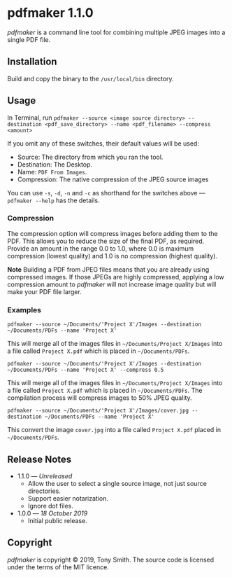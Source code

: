 # pdfmaker 1.1.0 #

*pdfmaker* is a command line tool for combining multiple JPEG images into a single PDF file.

## Installation ##

Build and copy the binary to the `/usr/local/bin` directory.

## Usage ##

In Terminal, run `pdfmaker --source <image source directory> --destination <pdf_save_directory> --name <pdf_filename> --compress <amount>`

If you omit any of these switches, their default values will be used:

- Source: The directory from which you ran the tool.
- Destination: The Desktop.
- Name: `PDF From Images`.
- Compression: The native compression of the JPEG source images

You can use `-s`, `-d`, `-n` and `-c` as shorthand for the switches above &mdash; `pdfmaker --help` has the details.

### Compression ###

The compression option will compress images before adding them to the PDF. This allows you to reduce the size of the final PDF, as required. Provide an amount in the range 0.0 to 1.0, where 0.0 is maximum compression (lowest quality) and 1.0 is no compression (highest quality).

**Note** Building a PDF from JPEG files means that you are already using compressed images. If those JPEGs are highly compressed, applying a low compression amount to *pdfmaker* will not increase image quality but will make your PDF file larger.

### Examples ###

```
pdfmaker --source ~/Documents/'Project X'/Images --destination ~/Documents/PDFs --name 'Project X'
```

This will merge all of the images files in `~/Documents/Project X/Images` into a file called `Project X.pdf` which is placed in `~/Documents/PDFs`.

```
pdfmaker --source ~/Documents/'Project X'/Images --destination ~/Documents/PDFs --name 'Project X' --compress 0.5
```

This will merge all of the images files in `~/Documents/Project X/Images` into a file called `Project X.pdf` which is placed in `~/Documents/PDFs`. The compilation process will compress images to 50% JPEG quality.

```
pdfmaker --source ~/Documents/'Project X'/Images/cover.jpg --destination ~/Documents/PDFs --name 'Project X'
```

This convert the image `cover.jpg` into a file called `Project X.pdf` placed in `~/Documents/PDFs`.

## Release Notes ##

- 1.1.0 &mdash; *Unreleased*
    - Allow the user to select a single source image, not just source directories.
    - Support easier notarization.
    - Ignore dot files.
- 1.0.0 &mdash; *18 October 2019*
    - Initial public release.

## Copyright ##

*pdfmaker* is copyright &copy; 2019, Tony Smith. The source code is licensed under the terms of the MIT licence.
